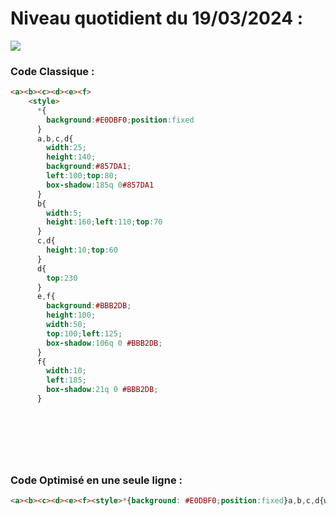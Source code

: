 # Niveau quotidient du 19/03/2024 : 

<img src = "https://firebasestorage.googleapis.com/v0/b/cssbattleapp.appspot.com/o/user%2Fummd3POvEDfFyeFvVdOMG3OOrwE2%2Ftargets%2Ftarget_tvqGC4G.png?alt=media">


### Code Classique :  

```html 
<a><b><c><d><e><f>
    <style>
      *{
        background:#E0DBF0;position:fixed
      }
      a,b,c,d{
        width:25;
        height:140;
        background:#857DA1;
        left:100;top:80;
        box-shadow:185q 0#857DA1
      }
      b{
        width:5;
        height:160;left:110;top:70
      }
      c,d{
        height:10;top:60
      }
      d{
        top:230
      }
      e,f{
        background:#BBB2DB;
        height:100;
        width:50;
        top:100;left:125;
        box-shadow:106q 0 #BBB2DB;
      }
      f{
        width:10;
        left:185;
        box-shadow:21q 0 #BBB2DB;
      }
    


  
```

<br>

### Code Optimisé en une seule ligne : 

```html 
<a><b><c><d><e><f><style>*{background: #E0DBF0;position:fixed}a,b,c,d{width:25;height:140;background:#857DA1;left:100;top:80;box-shadow:185q 0#857DA1}b{width:5;height:160;left:110;top:70}c,d{height:10;top:60}d{top:230}e,f{background: #BBB2DB;height:100;width:50;top:100;left:125;box-shadow:106q 0#BBB2DB}f{width:10;left:185;box-shadow:21q 0#BBB2DB


```